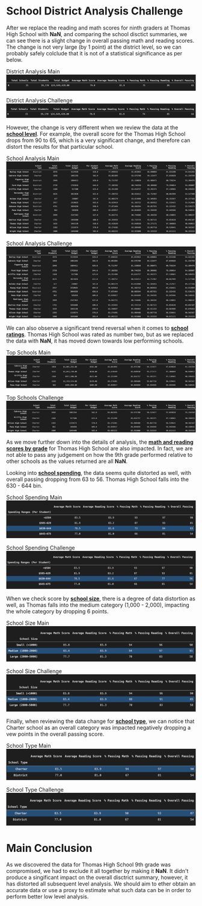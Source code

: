 # School District Analysis Challenge

After we replace the reading and math scores for ninth graders at Thomas High School with **NaN**, and comparing the school disctict summaries, we can see there is a slight change in overall passing math and reading scores. The change is not very large (by 1 point) at the district level, so we can probably safely colclude that it is not of a statistical significance as per below.

District Analysis Main
![District Analysis Main](https://github.com/AnnaS0272/School_District_Analysis/blob/master/District_Analysis_Main.png)

District Analysis Challenge
![District Analysis Challenge](https://github.com/AnnaS0272/School_District_Analysis/blob/master/District_Analysis_Challenge.png)

However, the change is very different when we review the data at the <ins>**school level**</ins>. For example, the overall score for the Thomas High School drops from 90 to 65, which is a very significant change, and therefore can distort the results for that particular school.

School Analysis Main
![School Analysis Main](https://github.com/AnnaS0272/School_District_Analysis/blob/master/School_Analysis_Main.png)

School Analysis Challenge
![School Analysis Challenge](https://github.com/AnnaS0272/School_District_Analysis/blob/master/School_Analysis_Challenge.png)

We can also observe a significant trend reversal when it comes to <ins>**school ratings**</ins>. Thomas High School was rated as number two, but as we replaced the data with **NaN**, it has moved down towards low performing schools. 

Top Schools Main
![Top Schools Main](https://github.com/AnnaS0272/School_District_Analysis/blob/master/Top%20Schools%20Main.png)

Top Schools Challenge
![Top Schools Challenge](https://github.com/AnnaS0272/School_District_Analysis/blob/master/Top%20Schools%20Challenge.png)

As we move further down into the details of analysis, the <ins>**math and reading scores by grade**</ins> for Thomas High School are also impacted. In fact, we are not able to pass any judgement on how the 9th grade performed relative to other schools as the values returned are all **NaN**. 

Looking into <ins>**school spending**</ins>, the data seems quite distorted as well, with overall passing dropping from 63 to 56. Thomas High School falls into the 630 - 644 bin. 

School Spending Main
![School Spending Main](https://github.com/AnnaS0272/School_District_Analysis/blob/master/School%20Spending%20Main.png)

School Spending Challenge
![School Spending Challenge](https://github.com/AnnaS0272/School_District_Analysis/blob/master/School%20Spending%20Challenge.png)

When we check score by <ins>**school size**</ins>, there is a degree of data distortion as well, as Thomas falls into the medium category (1,000 - 2,000), impacting the whole category by dropping 6 points.

School Size Main
![School Size Main](https://github.com/AnnaS0272/School_District_Analysis/blob/master/School%20Size%20Main.png)

School Size Challenge
![School Size Challenge](https://github.com/AnnaS0272/School_District_Analysis/blob/master/School%20Size%20Challenge.png)

Finally, when reviewing the data change for <ins>**school type**</ins>, we can notice that Charter school as an overall category was impacted negatively dropping a vew points in the overall passing score.

School Type Main
![School Type Main](https://github.com/AnnaS0272/School_District_Analysis/blob/master/School%20Type%20Main.png)

School Type Challenge
![School Type Challenge](https://github.com/AnnaS0272/School_District_Analysis/blob/master/School%20Type%20Challenge.png)

# Main Conclusion

As we discovered the data for Thomas High School 9th grade was compromised, we had to exclude it all together by making it **NaN**. It didn't produce a singificant impact on the overall disctrict summary, however, it has distorted all subsequent level analysis. We should aim to ether obtain an accurate data or use a proxy to estimate what such data can be in order to perform better low level analysis.


